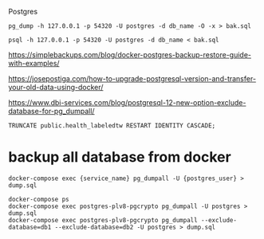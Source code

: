 Postgres

```
pg_dump -h 127.0.0.1 -p 54320 -U postgres -d db_name -O -x > bak.sql

psql -h 127.0.0.1 -p 54320 -U postgres -d db_name < bak.sql

```

https://simplebackups.com/blog/docker-postgres-backup-restore-guide-with-examples/

https://josepostiga.com/how-to-upgrade-postgresql-version-and-transfer-your-old-data-using-docker/

https://www.dbi-services.com/blog/postgresql-12-new-option-exclude-database-for-pg_dumpall/

```
TRUNCATE public.health_labeledtw RESTART IDENTITY CASCADE;
```

# backup all database from docker

```
docker-compose exec {service_name} pg_dumpall -U {postgres_user} > dump.sql

docker-compose ps
docker-compose exec postgres-plv8-pgcrypto pg_dumpall -U postgres > dump.sql
docker-compose exec postgres-plv8-pgcrypto pg_dumpall --exclude-database=db1 --exclude-database=db2 -U postgres > dump.sql
```
